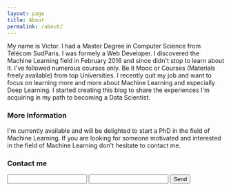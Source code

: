 ```yaml
---
layout: page
title: About
permalink: /about/
---
```


My name is Victor. I had a Master Degree in Computer Science from Télécom SudParis. I was formely a Web Developer. I discovered the Machine Learning field in February 2016 and since didn't stop to learn about it. I've followed numerous courses only. Be it Mooc or Courses (Materials freely available) from top Universities. I recently quit my job and want to focus on learning more and more about Machine Learning and especially Deep Learning. I started creating this blog to share the experiences I'm acquiring in my path to becoming a Data Scientist.

### More Information

I'm currently available and will be delighted to start a PhD in the field of Machine Learning. If you are looking for someone motivated and interested in the field of Machine Learning don't hesitate to contact me.

### Contact me

<form action="https://formspree.io/victor.busa@gmail.com"
      method="POST">
    <input type="text" name="name">
    <input type="email" name="_replyto">
    <input type="submit" value="Send">
</form>
